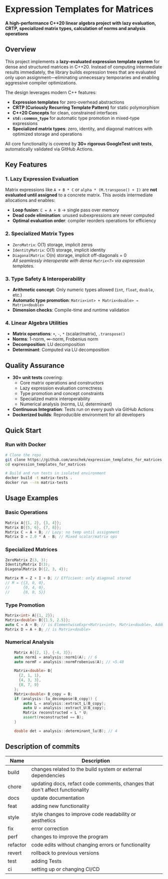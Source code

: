 # Expression Templates for Matrices

**A high-performance C++20 linear algebra project with lazy evaluation, CRTP, specialized matrix types, calculation of norms and analysis operations**

## Overview

This project implements a **lazy-evaluated expression template system** for dense and structured matrices in C++20. Instead of computing intermediate results immediately, the library builds expression trees that are evaluated only upon assignment—eliminating unnecessary temporaries and enabling aggressive compiler optimizations.

The design leverages modern C++ features:
- **Expression templates** for zero-overhead abstractions
- **CRTP (Curiously Recurring Template Pattern)** for static polymorphism
- **C++20 Concepts** for clean, constrained interfaces
- **`std::common_type`** for automatic type promotion in mixed-type expressions
- **Specialized matrix types**: zero, identity, and diagonal matrices with optimized storage and operations

All core functionality is covered by **30+ rigorous GoogleTest unit tests**, automatically validated via GitHub Actions.

## Key Features

### 1. **Lazy Expression Evaluation**
Matrix expressions like `A + B * C` or `alpha * (M.transpose() + I)` are **not evaluated until assigned** to a concrete matrix. This avoids intermediate allocations and enables:
- **Loop fusion**: `C = A + B` → single pass over memory
- **Dead code elimination**: unused subexpressions are never computed
- **Optimal evaluation order**: compiler reorders operations for efficiency

### 2. **Specialized Matrix Types**
- `ZeroMatrix`: O(1) storage, implicit zeros
- `IdentityMatrix`: O(1) storage, implicit identity
- `DiagonalMatrix`: O(n) storage, implicit off-diagonals = 0  
*All seamlessly interoperate with dense `Matrix<T>` via expression templates.*

### 3. **Type Safety & Interoperability**
- **Arithmetic concept**: Only numeric types allowed (`int`, `float`, `double`, etc.)
- **Automatic type promotion**: `Matrix<int> + Matrix<double> → Matrix<double>`
- **Dimension checks**: Compile-time and runtime validation

### 4. **Linear Algebra Utilities**
- **Matrix operations**: `+`, `-`, `*` (scalar/matrix), `.transpose()`
- **Norms**: 1-norm, ∞-norm, Frobenius norm
- **Decomposition**: LU decomposition 
- **Determinant**: Computed via LU decomposition

## Quality Assurance

- **30+ unit tests** covering:
  - Core matrix operations and constructors
  - Lazy expression evaluation correctness
  - Type promotion and concept constraints
  - Specialized matrix interoperability
  - Numerical analysis (norms, LU, determinant)
- **Continuous Integration**: Tests run on every push via GitHub Actions
- **Dockerized builds**: Reproducible environment for all developers


## Quick Start

### Run with Docker
```bash
# Clone the repo
git clone https://github.com/anschek/expression_templates_for_matrices.git
cd expression_templates_for_matrices

# Build and run tests in isolated environment
docker build -t matrix-tests .
docker run --rm matrix-tests
```

## Usage Examples

### Basic Operations
```cpp
Matrix A{{1, 2}, {3, 4}};
Matrix B{{5, 6}, {7, 8}};
Matrix C = A + B; // Lazy: no temp until assignment
Matrix D = 2.0 * A - B; // Mixed scalar/matrix ops
```

### Specialized Matrices
```cpp
ZeroMatrix Z(3, 3);
IdentityMatrix I(3);
DiagonalMatrix D({2, 3, 4});

Matrix M = Z + I + D; // Efficient: only diagonal stored
// M = {{3, 0, 0},
//      {0, 4, 0},
//      {0, 0, 5}}
```

### Type Promotion
```cpp
Matrix<int> A{{1, 2}};
Matrix<double> B{{1.5, 2.5}};
auto C = A + B; // is ElementwiseExpr<Matrix<int>, Matrix<double>, AddOp>
Matrix D = A + B; // is Matrix<double>
```

### Numerical Analysis
```cpp
	Matrix A{{2, 1}, {-4, 3}};
	auto norm1 = analysis::norm1(A); // 6
	auto normF = analysis::normFrobenius(A); // ≈5.48

	Matrix<double> B{
      {2, 1, 1},
      {4, 3, 3},
      {8, 7, 9}
	};
	Matrix<double> B_copy = B;
	if (analysis::lu_decompose(B_copy)) {
		auto L = analysis::extract_L(B_copy);
		auto U = analysis::extract_U(B_copy);
		Matrix reconstructed = L * U;
		assert(reconstructed == B);
	}

	double det = analysis::determinant_lu(B); // 4
```

## Description of commits
| Name     | Description								|
| -------- | -----------------------------------------------------------------------|
| build    | changes related to the build system or external dependencies		|
| chore    | updating docs, refact code comments, changes that don't affect functionality|
| docs     | update documentation					 |
| feat     | adding new functionality							 |
| style    | style changes to improve code readability or aesthetics			 |
| fix      | error correction								 |
| perf     | changes to improve the program						 |
| refactor | code edits without changing errors or functionality			 |
| revert   | rollback to previous versions						 |
| test     | adding Tests								 |
| ci       | setting up or changing CI/CD						 |

